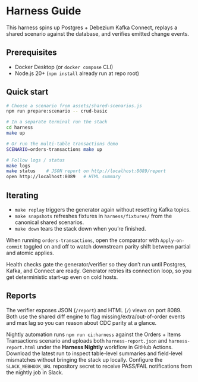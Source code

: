 # Harness Guide

This harness spins up Postgres + Debezium Kafka Connect, replays a shared scenario against the database, and verifies emitted change events.

## Prerequisites
- Docker Desktop (or `docker compose` CLI)
- Node.js 20+ (`npm install` already run at repo root)

## Quick start
```bash
# Choose a scenario from assets/shared-scenarios.js
npm run prepare:scenario -- crud-basic

# In a separate terminal run the stack
cd harness
make up

# Or run the multi-table transactions demo
SCENARIO=orders-transactions make up

# Follow logs / status
make logs
make status    # JSON report on http://localhost:8089/report
open http://localhost:8089   # HTML summary
```

## Iterating
- `make replay` triggers the generator again without resetting Kafka topics.
- `make snapshots` refreshes fixtures in `harness/fixtures/` from the canonical shared scenarios.
- `make down` tears the stack down when you’re finished.

When running `orders-transactions`, open the comparator with `Apply-on-commit` toggled on and off to watch downstream parity shift between partial and atomic applies.

Health checks gate the generator/verifier so they don’t run until Postgres, Kafka, and Connect are ready. Generator retries its connection loop, so you get deterministic start-up even on cold hosts.

## Reports
The verifier exposes JSON (`/report`) and HTML (`/`) views on port 8089. Both use the shared diff engine to flag missing/extra/out-of-order events and max lag so you can reason about CDC parity at a glance.

Nightly automation runs `npm run ci:harness` against the Orders + Items Transactions scenario and uploads both `harness-report.json` and `harness-report.html` under the **Harness Nightly** workflow in GitHub Actions. Download the latest run to inspect table-level summaries and field-level mismatches without bringing the stack up locally.
Configure the `SLACK_WEBHOOK_URL` repository secret to receive PASS/FAIL notifications from the nightly job in Slack.
